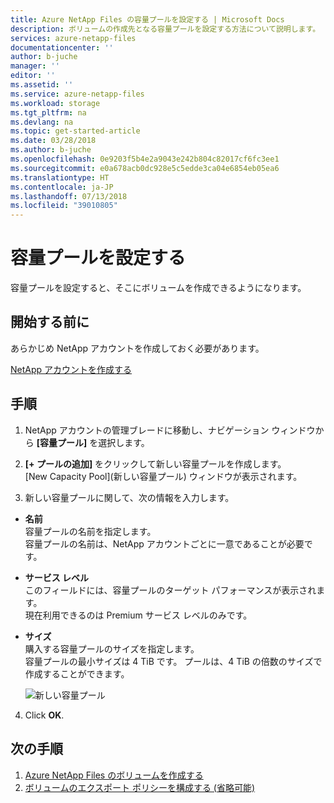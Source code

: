 ```yaml
---
title: Azure NetApp Files の容量プールを設定する | Microsoft Docs
description: ボリュームの作成先となる容量プールを設定する方法について説明します。
services: azure-netapp-files
documentationcenter: ''
author: b-juche
manager: ''
editor: ''
ms.assetid: ''
ms.service: azure-netapp-files
ms.workload: storage
ms.tgt_pltfrm: na
ms.devlang: na
ms.topic: get-started-article
ms.date: 03/28/2018
ms.author: b-juche
ms.openlocfilehash: 0e9203f5b4e2a9043e242b804c82017cf6fc3ee1
ms.sourcegitcommit: e0a678acb0dc928e5c5edde3ca04e6854eb05ea6
ms.translationtype: HT
ms.contentlocale: ja-JP
ms.lasthandoff: 07/13/2018
ms.locfileid: "39010805"
---
```

# <a name="set-up-a-capacity-pool"></a>容量プールを設定する
容量プールを設定すると、そこにボリュームを作成できるようになります。  

## <a name="before-you-begin"></a>開始する前に 
あらかじめ NetApp アカウントを作成しておく必要があります。   

[NetApp アカウントを作成する](azure-netapp-files-create-netapp-account.md)

## <a name="steps"></a>手順 

1. NetApp アカウントの管理ブレードに移動し、ナビゲーション ウィンドウから **[容量プール]** を選択します。

2. **[+ プールの追加]** をクリックして新しい容量プールを作成します。   
    [New Capacity Pool]\(新しい容量プール\) ウィンドウが表示されます。

3. 新しい容量プールに関して、次の情報を入力します。  
  * **名前**  
    容量プールの名前を指定します。  
    容量プールの名前は、NetApp アカウントごとに一意であることが必要です。

  * **サービス レベル**   
    このフィールドには、容量プールのターゲット パフォーマンスが表示されます。  
    現在利用できるのは Premium サービス レベルのみです。 

  *  **サイズ**     
      購入する容量プールのサイズを指定します。        
      容量プールの最小サイズは 4 TiB です。 プールは、4 TiB の倍数のサイズで作成することができます。   
      
      ![新しい容量プール](../media/azure-netapp-files/azure-netapp-files-new-capacity-pool.png)

4. Click **OK**.

## <a name="next-steps"></a>次の手順 

1. [Azure NetApp Files のボリュームを作成する](azure-netapp-files-create-volumes.md)
2. [ボリュームのエクスポート ポリシーを構成する (省略可能)](azure-netapp-files-configure-export-policy.md)

